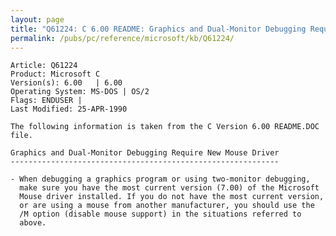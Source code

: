```yaml
---
layout: page
title: "Q61224: C 6.00 README: Graphics and Dual-Monitor Debugging Requirement"
permalink: /pubs/pc/reference/microsoft/kb/Q61224/
---
```


	Article: Q61224
	Product: Microsoft C
	Version(s): 6.00   | 6.00
	Operating System: MS-DOS | OS/2
	Flags: ENDUSER |
	Last Modified: 25-APR-1990
	
	The following information is taken from the C Version 6.00 README.DOC
	file.
	
	Graphics and Dual-Monitor Debugging Require New Mouse Driver
	------------------------------------------------------------
	
	- When debugging a graphics program or using two-monitor debugging,
	  make sure you have the most current version (7.00) of the Microsoft
	  Mouse driver installed. If you do not have the most current version,
	  or are using a mouse from another manufacturer, you should use the
	  /M option (disable mouse support) in the situations referred to
	  above.
